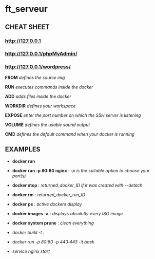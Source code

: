 # ft_serveur

## CHEAT SHEET

### http://127.0.0.1
### http://127.0.0.1/phpMyAdmin/
### http://127.0.0.1/wordpress/

**FROM** *defines the source img*

**RUN** *executes commands inside the docker*

**ADD** *adds files inside the docker*

**WORKDIR** *defines your workspace*

**EXPOSE** *enter the port number on which the SSH server is listening*

**VOLUME** *defines the usable sound output*

**CMD** *defines the default command when your docker is running*

## EXAMPLES

- **docker run**
- **docker run -p 80:80 nginx** : *-p is the suitable option to choose your port(s)*
- **docker stop** : *returned_docker_ID if it was created with --detach*
- **docker rm** : *returned_docker_run_ID*
- **docker ps** : *active dockers display*
- **docker images -a** : *displays absolutly every ISO image*
- **docker system prune** : *clean everything*

- *docker build -t <chosen name> .*
- *docker run -p 80:80 -p 443:443 -it <chosen name> bash*
- *service nginx start*
